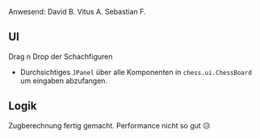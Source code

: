 Anwesend: David B. Vitus A. Sebastian F.

## UI
Drag n Drop der Schachfiguren
* Durchsichtiges `JPanel` über alle Komponenten in `chess.ui.ChessBoard` um eingaben abzufangen.

## Logik
Zugberechnung fertig gemacht. Performance nicht so gut 😥